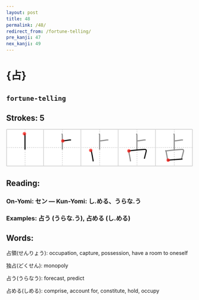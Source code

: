 ```yaml
---
layout: post
title: 48
permalink: /48/
redirect_from: /fortune-telling/
pre_kanji: 47
nex_kanji: 49
---
```


# {占}

## `fortune-telling`

## Strokes: 5

<div class="stroke"><img src="../images/E58DA0.png" /></div>

## Reading:

### On-Yomi: セン &mdash; Kun-Yomi: し.める、うらな.う

### Examples: 占う (うらな.う), 占める (し.める)

## Words:

占領(せんりょう): occupation, capture, possession, have a room to oneself

独占(どくせん): monopoly

占う(うらなう): forecast, predict

占める(しめる): comprise, account for, constitute, hold, occupy
